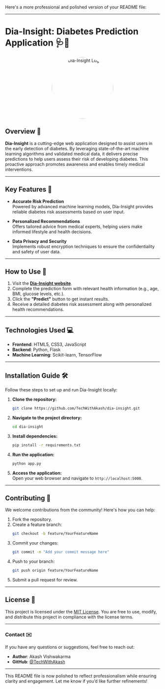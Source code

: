 Here's a more professional and polished version of your README file:

---

# **Dia-Insight: Diabetes Prediction Application** 🩺💉

<p align="center">
  <img src="https://github.com/TechWithAkash/Diabetes-PredictionApp-ML-Project/assets/134140640/d0f7f638-864b-4ffa-b084-501ee2cd1c39" alt="Dia-Insight Logo" width="200px" style="border-radius:50%;">
</p>

## **Overview** 🌟
**Dia-Insight** is a cutting-edge web application designed to assist users in the early detection of diabetes. By leveraging state-of-the-art machine learning algorithms and validated medical data, it delivers precise predictions to help users assess their risk of developing diabetes. This proactive approach promotes awareness and enables timely medical interventions.

---

## **Key Features** 🚀

- **Accurate Risk Prediction**  
  Powered by advanced machine learning models, Dia-Insight provides reliable diabetes risk assessments based on user input.

- **Personalized Recommendations**  
  Offers tailored advice from medical experts, helping users make informed lifestyle and health decisions.

- **Data Privacy and Security**  
  Implements robust encryption techniques to ensure the confidentiality and safety of user data.

---

## **How to Use** 📝

1. Visit the **[Dia-Insight website](#)**.
2. Complete the prediction form with relevant health information (e.g., age, BMI, glucose levels, etc.).
3. Click the **"Predict"** button to get instant results.
4. Receive a detailed diabetes risk assessment along with personalized health recommendations.

---

## **Technologies Used** 💻

- **Frontend**: HTML5, CSS3, JavaScript  
- **Backend**: Python, Flask  
- **Machine Learning**: Scikit-learn, TensorFlow  

---

## **Installation Guide** 🛠️

Follow these steps to set up and run Dia-Insight locally:

1. **Clone the repository:**  
   ```bash
   git clone https://github.com/TechWithAkash/dia-insight.git
   ```

2. **Navigate to the project directory:**  
   ```bash
   cd dia-insight
   ```

3. **Install dependencies:**  
   ```bash
   pip install -r requirements.txt
   ```

4. **Run the application:**  
   ```bash
   python app.py
   ```

5. **Access the application:**  
   Open your web browser and navigate to `http://localhost:5000`.

---

## **Contributing** 🤝

We welcome contributions from the community! Here's how you can help:

1. Fork the repository.  
2. Create a feature branch:  
   ```bash
   git checkout -b feature/YourFeatureName
   ```
3. Commit your changes:  
   ```bash
   git commit -m "Add your commit message here"
   ```
4. Push to your branch:  
   ```bash
   git push origin feature/YourFeatureName
   ```
5. Submit a pull request for review.

---

## **License** 📄

This project is licensed under the [MIT License](LICENSE). You are free to use, modify, and distribute this project in compliance with the license terms.

---

### **Contact** ✉️

If you have any questions or suggestions, feel free to reach out:

- **Author**: Akash Vishwakarma  
- **GitHub**: [@TechWithAkash](https://github.com/TechWithAkash)

---

This README file is now polished to reflect professionalism while ensuring clarity and engagement. Let me know if you’d like further refinements!
